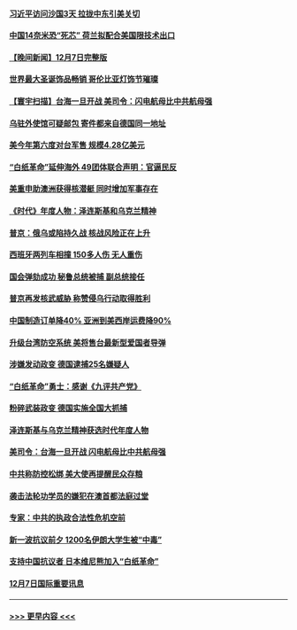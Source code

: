 #### [习近平访问沙国3天 拉拢中东引美关切](../pages/prog202/a103593347.md?t=12081850) 
#### [中国14奈米恐“死芯” 荷兰拟配合美国限技术出口](../pages/prog202/a103593339.md?t=12081850) 
#### [【晚间新闻】12月7日完整版](../pages/prog202/a103593257.md?t=12081850) 
#### [世界最大圣诞饰品畅销 哥伦比亚灯饰节璀璨](../pages/prog202/a103593254.md?t=12081850) 
#### [【寰宇扫描】台海一旦开战 美司令：闪电航母比中共航母强](../pages/prog202/a103593243.md?t=12081850) 
#### [乌驻外使馆可疑邮包 寄件都来自德国同一地址](../pages/prog202/a103593272.md?t=12081850) 
#### [美今年第六度对台军售 规模4.28亿美元](../pages/prog202/a103593109.md?t=12081850) 
#### [“白纸革命”延伸海外 49团体联合声明：官逼民反](../pages/prog202/a103593084.md?t=12081850) 
#### [美重申助澳洲获得核潜艇 同时增加军事存在](../pages/prog202/a103593100.md?t=12081850) 
#### [《时代》年度人物：泽连斯基和乌克兰精神](../pages/prog202/a103593104.md?t=12081850) 
#### [普京：俄乌或陷持久战 核战风险正在上升](../pages/prog202/a103593102.md?t=12081850) 
#### [西班牙两列车相撞 150多人伤 无人重伤](../pages/prog202/a103593106.md?t=12081850) 
#### [国会弹劾成功 秘鲁总统被捕 副总统接任](../pages/prog202/a103593009.md?t=12081850) 
#### [普京再发核武威胁 称赞侵乌行动取得胜利](../pages/prog202/a103592953.md?t=12081850) 
#### [中国制造订单降40% 亚洲到美西岸运费降90%](../pages/prog202/a103592946.md?t=12081850) 
#### [升级台湾防空系统 美将售台最新型爱国者导弹](../pages/prog202/a103592952.md?t=12081850) 
#### [涉嫌发动政变 德国逮捕25名嫌疑人](../pages/prog202/a103592905.md?t=12081850) 
#### [“白纸革命”勇士：感谢《九评共产党》](../pages/prog202/a103592900.md?t=12081850) 
#### [粉碎武装政变 德国实施全国大抓捕](../pages/prog202/a103592749.md?t=12081850) 
#### [泽连斯基与乌克兰精神获选时代年度人物](../pages/prog202/a103592720.md?t=12081850) 
#### [美司令：台海一旦开战 闪电航母比中共航母强](../pages/prog202/a103592717.md?t=12081850) 
#### [中共称防控松绑 美大使再提醒民众存粮](../pages/prog202/a103592702.md?t=12081850) 
#### [袭击法轮功学员的嫌犯在澳首都法庭过堂](../pages/prog202/a103592693.md?t=12081850) 
#### [专家：中共的执政合法性危机空前](../pages/prog202/a103592567.md?t=12081850) 
#### [新一波抗议前夕 1200名伊朗大学生被“中毒”](../pages/prog202/a103592570.md?t=12081850) 
#### [支持中国抗议者 日本维尼熊加入“白纸革命”](../pages/prog202/a103592573.md?t=12081850) 
#### [12月7日国际重要讯息](../pages/prog202/a103592580.md?t=12081850) 

----
#### [ >>> 更早内容 <<< ](../indexes/prog202-earlier.md)
